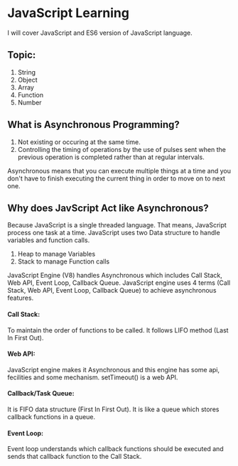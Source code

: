 # JavaScript Learning
I will cover JavaScript and ES6 version of JavaScript language.

## Topic:
1. String
2. Object
3. Array
4. Function
5. Number

## What is Asynchronous Programming?
1. Not existing or occuring at the same time.
2. Controlling the timing of operations by the use of pulses sent when the previous operation is completed rather than at regular intervals.

Asynchronous means that you can execute multiple things at a time and you don't have to finish executing the current thing in order to move on to next one.

## Why does JavScript Act like Asynchronous?
Because JavaScript is a single threaded language. That means, JavaScript process one task at a time. JavaScript uses two Data structure to handle variables and function calls. 
1. Heap to manage Variables
2. Stack to manage Function calls

JavaScript Engine (V8) handles Asynchronous which includes Call Stack, Web API, Event Loop, Callback Queue. JavaScript engine uses 4 terms (Call Stack, Web API, Event Loop, Callback Queue) to achieve asynchronous features.

#### Call Stack:
To maintain the order of functions to be called. It follows LIFO method (Last In First Out).
#### Web API: 
JavaScript engine makes it Asynchronous and this engine has some api, fecilities and some mechanism. setTimeout() is a web API.
#### Callback/Task Queue:
It is FIFO data structure (First In First Out). It is like a queue which stores callback functions in a queue.
#### Event Loop:
Event loop understands which callback functions should be executed and sends that callback function to the Call Stack.










